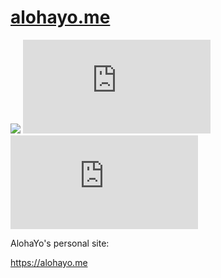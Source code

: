 # [alohayo.me](https://alohayo.me/)


[![](https://github.com/GarfieldZHU/alohayo.me/workflows/alohayo-me/badge.svg)](https://github.com/GarfieldZHU/alohayo.me/actions)
[![MIT licensed](https://img.shields.io/github/license/GarfieldZHU/alohayo.me)](./LICENSE)
[![Last commit](https://img.shields.io/github/last-commit/GarfieldZHU/alohayo.me)](.)


AlohaYo's personal site:

https://alohayo.me
